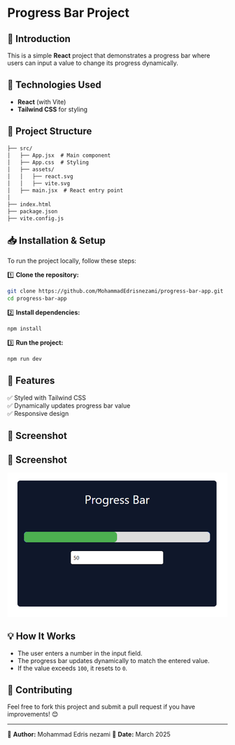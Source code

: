 # Progress Bar Project

## 📌 Introduction
This is a simple **React** project that demonstrates a progress bar where users can input a value to change its progress dynamically.

## 🚀 Technologies Used
- **React** (with Vite)
- **Tailwind CSS** for styling

## 📂 Project Structure
```
├── src/
│   ├── App.jsx  # Main component
│   ├── App.css  # Styling
│   ├── assets/
│   │   ├── react.svg
│   │   ├── vite.svg
│   ├── main.jsx  # React entry point
│
├── index.html
├── package.json
├── vite.config.js
```

## 📥 Installation & Setup
To run the project locally, follow these steps:

1️⃣ **Clone the repository:**
```sh
git clone https://github.com/MohammadEdrisnezami/progress-bar-app.git
cd progress-bar-app
```

2️⃣ **Install dependencies:**
```sh
npm install
```

3️⃣ **Run the project:**
```sh
npm run dev
```

## 🎨 Features
✅ Styled with Tailwind CSS  
✅ Dynamically updates progress bar value  
✅ Responsive design  

## 📸 Screenshot
## 📸 Screenshot
![Progress Bar Screenshot](./src/assets/progressbar2.png)


## 💡 How It Works
- The user enters a number in the input field.
- The progress bar updates dynamically to match the entered value.
- If the value exceeds `100`, it resets to `0`.

## 🔗 Contributing
Feel free to fork this project and submit a pull request if you have improvements! 😊

---
📌 **Author:** Mohammad Edris nezami 
📅 **Date:** March 2025

